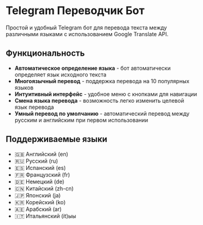 # Telegram Переводчик Бот

Простой и удобный Telegram бот для перевода текста между различными языками с использованием Google Translate API.

## Функциональность

- **Автоматическое определение языка** - бот автоматически определяет язык исходного текста
- **Многоязычный перевод** - поддержка перевода на 10 популярных языков
- **Интуитивный интерфейс** - удобное меню с кнопками для навигации
- **Смена языка перевода** - возможность легко изменить целевой язык перевода
- **Умный перевод по умолчанию** - автоматический перевод между русским и английским при первом использовании

## Поддерживаемые языки

- 🇬🇧 Английский (en)
- 🇷🇺 Русский (ru)
- 🇪🇸 Испанский (es)
- 🇫🇷 Французский (fr)
- 🇩🇪 Немецкий (de)
- 🇨🇳 Китайский (zh-cn)
- 🇯🇵 Японский (ja)
- 🇰🇷 Корейский (ko)
- 🇦🇪 Арабский (ar)
- 🇮🇹 Итальянский (it)ыы
